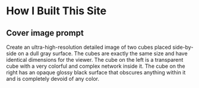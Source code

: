 # How I Built This Site

## Cover image prompt
Create an ultra-high-resolution detailed image of two cubes placed side-by-side on a dull gray surface.
The cubes are exactly the same size and have identical dimensions for the viewer.
The cube on the left is a transparent cube with a very colorful and complex network inside it.
The cube on the right has an opaque glossy black surface that obscures anything within it and is completely devoid of any color.